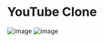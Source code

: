 # YouTube Clone
![image](https://github.com/user-attachments/assets/c5d98338-6d8d-407e-8924-1503c6de6eda)
![image](https://github.com/user-attachments/assets/0a2715b5-df6a-4acb-8e0e-ccf0487848d0)
